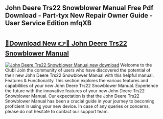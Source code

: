 ## John Deere Trs22 Snowblower Manual Free Pdf Download - Part-tyx New Repair Owner Guide - User Service Edition mfqXB

# <h2><a href="http://bc92327.oget.top/?id=John+Deere+Trs22+Snowblower+Manual">🔗Download New 👉🔴 John Deere Trs22 Snowblower Manual</a></h2>

[![John Deere Trs22 Snowblower Manual new download](https://i.imgur.com/5g1atiW.png)](http://bc92327.oget.top/?id=John+Deere+Trs22+Snowblower+Manual)
Welcome to the Club! Join the community of users who have discovered the potential of their new John Deere Trs22 Snowblower Manual with this helpful manual. Features & Functionality This section explores the various features and capabilities of your new John Deere Trs22 Snowblower Manual. Experience the future with the innovative features of your new John Deere Trs22 Snowblower Manual. Our expectation is that the John Deere Trs22 Snowblower Manual has been a crucial guide in your journey to becoming proficient in using your new device. In case of any queries or concerns, please do not hesitate to contact our support team.
